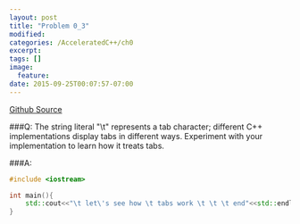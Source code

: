 ```yaml
---
layout: post
title: "Problem 0_3"
modified:
categories: /AcceleratedC++/ch0
excerpt:
tags: []
image:
  feature:
date: 2015-09-25T00:07:57-07:00
---
```

[Github Source](https://github.com/patricknyu/AcceleratedCPlusPlus/tree/master/ch0/Question0_3)

###Q:
The string literal "\t" represents a tab character; different C++ implementations display tabs in different ways. Experiment with your implementation to learn how it treats tabs.

###A:
```c++
#include <iostream>

int main(){
	std::cout<<"\t let\'s see how \t tabs work \t \t \t end"<<std::endl;
}
```